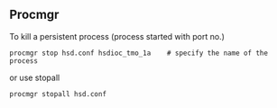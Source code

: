 ## Procmgr
To kill a persistent process (process started with port no.)
```
procmgr stop hsd.conf hsdioc_tmo_1a    # specify the name of the process
```
or use stopall
```
procmgr stopall hsd.conf
```
